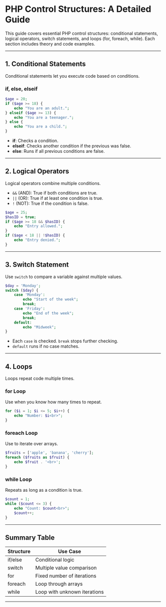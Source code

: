 # PHP Control Structures: A Detailed Guide

This guide covers essential PHP control structures: conditional statements, logical operators, switch statements, and loops (for, foreach, while). Each section includes theory and code examples.

---

## 1. Conditional Statements

Conditional statements let you execute code based on conditions.

### if, else, elseif

```php
$age = 20;
if ($age >= 18) {
    echo "You are an adult.";
} elseif ($age >= 13) {
    echo "You are a teenager.";
} else {
    echo "You are a child.";
}
```

- **if**: Checks a condition.
- **elseif**: Checks another condition if the previous was false.
- **else**: Runs if all previous conditions are false.

---

## 2. Logical Operators

Logical operators combine multiple conditions.

- `&&` (AND): True if both conditions are true.
- `||` (OR): True if at least one condition is true.
- `!` (NOT): True if the condition is false.

```php
$age = 25;
$hasID = true;
if ($age >= 18 && $hasID) {
    echo "Entry allowed.";
}
if ($age < 18 || !$hasID) {
    echo "Entry denied.";
}
```

---

## 3. Switch Statement

Use `switch` to compare a variable against multiple values.

```php
$day = 'Monday';
switch ($day) {
    case 'Monday':
        echo "Start of the week";
        break;
    case 'Friday':
        echo "End of the week";
        break;
    default:
        echo "Midweek";
}
```

- Each `case` is checked. `break` stops further checking.
- `default` runs if no case matches.

---

## 4. Loops

Loops repeat code multiple times.

### for Loop

Use when you know how many times to repeat.

```php
for ($i = 1; $i <= 5; $i++) {
    echo "Number: $i<br>";
}
```

### foreach Loop

Use to iterate over arrays.

```php
$fruits = ['apple', 'banana', 'cherry'];
foreach ($fruits as $fruit) {
    echo $fruit . '<br>';
}
```

### while Loop

Repeats as long as a condition is true.

```php
$count = 1;
while ($count <= 3) {
    echo "Count: $count<br>";
    $count++;
}
```

---

## Summary Table

| Structure | Use Case                     |
| --------- | ---------------------------- |
| if/else   | Conditional logic            |
| switch    | Multiple value comparison    |
| for       | Fixed number of iterations   |
| foreach   | Loop through arrays          |
| while     | Loop with unknown iterations |

---
